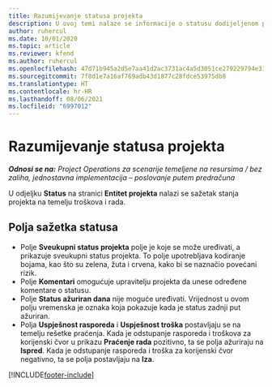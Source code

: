 ```yaml
---
title: Razumijevanje statusa projekta
description: U ovoj temi nalaze se informacije o statusu dodijeljenom projektima u aplikaciji Dynamics 365 Project Operations.
author: ruhercul
ms.date: 10/01/2020
ms.topic: article
ms.reviewer: kfend
ms.author: ruhercul
ms.openlocfilehash: 47d71b945a2d5e7aa41d2ac3731ac4a5d3051ce279229794e31c9673f688130e
ms.sourcegitcommit: 7f8d1e7a16af769adb43d1877c28fdce53975db8
ms.translationtype: HT
ms.contentlocale: hr-HR
ms.lasthandoff: 08/06/2021
ms.locfileid: "6997012"
---
```

# <a name="understand-project-status"></a>Razumijevanje statusa projekta

_**Odnosi se na:** Project Operations za scenarije temeljene na resursima / bez zaliha, jednostavna implementacija – poslovanje putem predračuna_


U odjeljku **Status** na stranici **Entitet projekta** nalazi se sažetak stanja projekta na temelju troškova i rada.


## <a name="status-summary-fields"></a>Polja sažetka statusa

- Polje **Sveukupni status projekta** polje je koje se može uređivati, a prikazuje sveukupni status projekta. To polje upotrebljava kodiranje bojama, kao što su zelena, žuta i crvena, kako bi se naznačio povećani rizik. 
- Polje **Komentari** omogućuje upravitelju projekta da unese određene komentare o statusu. 
- Polje **Status ažuriran dana** nije moguće uređivati. Vrijednost u ovom polju vremenska je oznaka koja pokazuje kada je status zadnji put ažuriran.
- Polja **Uspješnost rasporeda** i **Uspješnost troška** postavljaju se na temelju rešetke praćenja. Kada je odstupanje rasporeda i troškova za korijenski čvor u prikazu **Praćenje rada** pozitivno, ta se polja ažuriraju na **Ispred**. Kada je odstupanje rasporeda i troška za korijenski čvor negativno, ta se polja postavljaju na **Iza**.


[!INCLUDE[footer-include](../includes/footer-banner.md)]